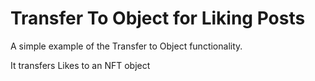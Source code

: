 # Transfer To Object for Liking Posts

A simple example of the Transfer to Object functionality. 

It transfers Likes to an NFT object
